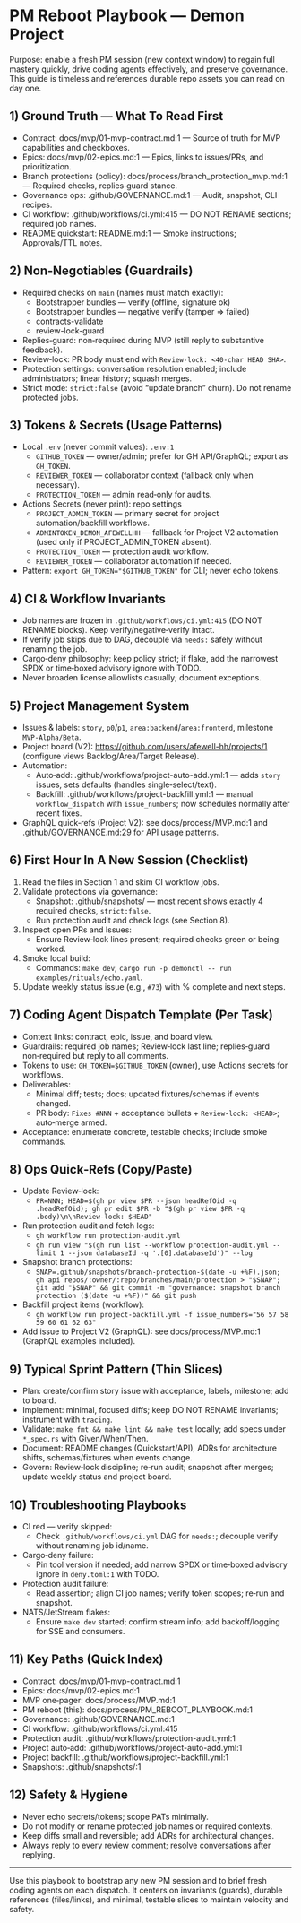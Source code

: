 # PM Reboot Playbook — Demon Project

Purpose: enable a fresh PM session (new context window) to regain full mastery quickly, drive coding agents effectively, and preserve governance. This guide is timeless and references durable repo assets you can read on day one.

## 1) Ground Truth — What To Read First
- Contract: docs/mvp/01-mvp-contract.md:1 — Source of truth for MVP capabilities and checkboxes.
- Epics: docs/mvp/02-epics.md:1 — Epics, links to issues/PRs, and prioritization.
- Branch protections (policy): docs/process/branch_protection_mvp.md:1 — Required checks, replies‑guard stance.
- Governance ops: .github/GOVERNANCE.md:1 — Audit, snapshot, CLI recipes.
- CI workflow: .github/workflows/ci.yml:415 — DO NOT RENAME sections; required job names.
- README quickstart: README.md:1 — Smoke instructions; Approvals/TTL notes.

## 2) Non‑Negotiables (Guardrails)
- Required checks on `main` (names must match exactly):
  - Bootstrapper bundles — verify (offline, signature ok)
  - Bootstrapper bundles — negative verify (tamper ⇒ failed)
  - contracts-validate
  - review-lock-guard
- Replies‑guard: non‑required during MVP (still reply to substantive feedback).
- Review‑lock: PR body must end with `Review-lock: <40‑char HEAD SHA>`.
- Protection settings: conversation resolution enabled; include administrators; linear history; squash merges.
- Strict mode: `strict:false` (avoid “update branch” churn). Do not rename protected jobs.

## 3) Tokens & Secrets (Usage Patterns)
- Local `.env` (never commit values): `.env:1`
  - `GITHUB_TOKEN` — owner/admin; prefer for GH API/GraphQL; export as `GH_TOKEN`.
  - `REVIEWER_TOKEN` — collaborator context (fallback only when necessary).
  - `PROTECTION_TOKEN` — admin read‑only for audits.
- Actions Secrets (never print): repo settings
  - `PROJECT_ADMIN_TOKEN` — primary secret for project automation/backfill workflows.
  - `ADMINTOKEN_DEMON_AFEWELLHH` — fallback for Project V2 automation (used only if PROJECT_ADMIN_TOKEN absent).
  - `PROTECTION_TOKEN` — protection audit workflow.
  - `REVIEWER_TOKEN` — collaborator automation if needed.
- Pattern: `export GH_TOKEN="$GITHUB_TOKEN"` for CLI; never echo tokens.

## 4) CI & Workflow Invariants
- Job names are frozen in `.github/workflows/ci.yml:415` (DO NOT RENAME blocks). Keep verify/negative‑verify intact.
- If verify job skips due to DAG, decouple via `needs:` safely without renaming the job.
- Cargo‑deny philosophy: keep policy strict; if flake, add the narrowest SPDX or time‑boxed advisory ignore with TODO.
- Never broaden license allowlists casually; document exceptions.

## 5) Project Management System
- Issues & labels: `story`, `p0`/`p1`, `area:backend`/`area:frontend`, milestone `MVP‑Alpha/Beta`.
- Project board (V2): https://github.com/users/afewell-hh/projects/1 (configure views Backlog/Area/Target Release).
- Automation:
  - Auto‑add: .github/workflows/project-auto-add.yml:1 — adds `story` issues, sets defaults (handles single‑select/text).
  - Backfill: .github/workflows/project-backfill.yml:1 — manual `workflow_dispatch` with `issue_numbers`; now schedules normally after recent fixes.
- GraphQL quick‑refs (Project V2): see docs/process/MVP.md:1 and .github/GOVERNANCE.md:29 for API usage patterns.

## 6) First Hour In A New Session (Checklist)
1) Read the files in Section 1 and skim CI workflow jobs.
2) Validate protections via governance:
    - Snapshot: .github/snapshots/ — most recent shows exactly 4 required checks, `strict:false`.
   - Run protection audit and check logs (see Section 8).
3) Inspect open PRs and Issues:
   - Ensure Review‑lock lines present; required checks green or being worked.
4) Smoke local build:
   - Commands: `make dev`; `cargo run -p demonctl -- run examples/rituals/echo.yaml`.
5) Update weekly status issue (e.g., `#73`) with % complete and next steps.

## 7) Coding Agent Dispatch Template (Per Task)
- Context links: contract, epic, issue, and board view.
- Guardrails: required job names; Review‑lock last line; replies‑guard non‑required but reply to all comments.
- Tokens to use: `GH_TOKEN=$GITHUB_TOKEN` (owner), use Actions secrets for workflows.
- Deliverables:
  - Minimal diff; tests; docs; updated fixtures/schemas if events changed.
  - PR body: `Fixes #NNN` + acceptance bullets + `Review-lock: <HEAD>`; auto‑merge armed.
- Acceptance: enumerate concrete, testable checks; include smoke commands.

## 8) Ops Quick‑Refs (Copy/Paste)
- Update Review‑lock:
  - ``PR=NNN; HEAD=$(gh pr view $PR --json headRefOid -q .headRefOid); gh pr edit $PR -b "$(gh pr view $PR -q .body)\n\nReview-lock: $HEAD"``
- Run protection audit and fetch logs:
  - `gh workflow run protection-audit.yml`
  - ``gh run view "$(gh run list --workflow protection-audit.yml --limit 1 --json databaseId -q '.[0].databaseId')" --log``
- Snapshot branch protections:
  - ``SNAP=.github/snapshots/branch-protection-$(date -u +%F).json; gh api repos/:owner/:repo/branches/main/protection > "$SNAP"; git add "$SNAP" && git commit -m "governance: snapshot branch protection ($(date -u +%F))" && git push``
- Backfill project items (workflow):
  - `gh workflow run project-backfill.yml -f issue_numbers="56 57 58 59 60 61 62 63"`
- Add issue to Project V2 (GraphQL): see docs/process/MVP.md:1 (GraphQL examples included).

## 9) Typical Sprint Pattern (Thin Slices)
- Plan: create/confirm story issue with acceptance, labels, milestone; add to board.
- Implement: minimal, focused diffs; keep DO NOT RENAME invariants; instrument with `tracing`.
- Validate: `make fmt && make lint && make test` locally; add specs under `*_spec.rs` with Given/When/Then.
- Document: README changes (Quickstart/API), ADRs for architecture shifts, schemas/fixtures when events change.
- Govern: Review‑lock discipline; re‑run audit; snapshot after merges; update weekly status and project board.

## 10) Troubleshooting Playbooks
- CI red — verify skipped:
  - Check `.github/workflows/ci.yml` DAG for `needs:`; decouple verify without renaming job id/name.
- Cargo‑deny failure:
  - Pin tool version if needed; add narrow SPDX or time‑boxed advisory ignore in `deny.toml:1` with TODO.
- Protection audit failure:
  - Read assertion; align CI job names; verify token scopes; re‑run and snapshot.
- NATS/JetStream flakes:
  - Ensure `make dev` started; confirm stream info; add backoff/logging for SSE and consumers.

## 11) Key Paths (Quick Index)
- Contract: docs/mvp/01-mvp-contract.md:1
- Epics: docs/mvp/02-epics.md:1
- MVP one‑pager: docs/process/MVP.md:1
- PM reboot (this): docs/process/PM_REBOOT_PLAYBOOK.md:1
- Governance: .github/GOVERNANCE.md:1
- CI workflow: .github/workflows/ci.yml:415
- Protection audit: .github/workflows/protection-audit.yml:1
- Project auto‑add: .github/workflows/project-auto-add.yml:1
- Project backfill: .github/workflows/project-backfill.yml:1
- Snapshots: .github/snapshots/:1

## 12) Safety & Hygiene
- Never echo secrets/tokens; scope PATs minimally.
- Do not modify or rename protected job names or required contexts.
- Keep diffs small and reversible; add ADRs for architectural changes.
- Always reply to every review comment; resolve conversations after replying.

---
Use this playbook to bootstrap any new PM session and to brief fresh coding agents on each dispatch. It centers on invariants (guards), durable references (files/links), and minimal, testable slices to maintain velocity and safety.

